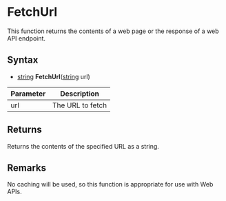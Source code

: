 # FetchUrl

This function returns the contents of a web page or the response of a web API endpoint.

## Syntax

- [string](https://www.lua.org/manual/5.4/manual.html#6.4) **FetchUrl**([string](https://www.lua.org/manual/5.4/manual.html#6.4) url)

| Parameter | Description |
|------|-----------------|
| url  | The URL to fetch |

## Returns

Returns the contents of the specified URL as a string.

## Remarks

No caching will be used, so this function is appropriate for use with Web APIs.
